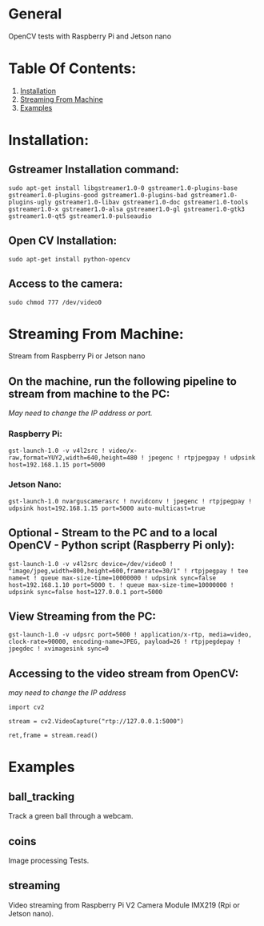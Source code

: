 # General
OpenCV tests with Raspberry Pi and Jetson nano

# Table Of Contents:

1. [Installation](#installation)
2. [Streaming From Machine](#streaming-from-machine)
3. [Examples](#examples)


# Installation:
## Gstreamer Installation command:

`sudo apt-get install libgstreamer1.0-0 gstreamer1.0-plugins-base gstreamer1.0-plugins-good gstreamer1.0-plugins-bad gstreamer1.0-plugins-ugly gstreamer1.0-libav gstreamer1.0-doc gstreamer1.0-tools gstreamer1.0-x gstreamer1.0-alsa gstreamer1.0-gl gstreamer1.0-gtk3 gstreamer1.0-qt5 gstreamer1.0-pulseaudio`

## Open CV Installation:

`sudo apt-get install python-opencv`

## Access to the camera:

`sudo chmod 777 /dev/video0`

# Streaming From Machine:

Stream from Raspberry Pi or Jetson nano

## On the machine, run the following pipeline to stream from machine to the PC:

*May need to change the IP address or port.*

### Raspberry Pi:

`gst-launch-1.0 -v v4l2src ! video/x-raw,format=YUY2,width=640,height=480 ! jpegenc ! rtpjpegpay ! udpsink host=192.168.1.15 port=5000`

### Jetson Nano:

`gst-launch-1.0 nvarguscamerasrc ! nvvidconv ! jpegenc ! rtpjpegpay ! udpsink host=192.168.1.15 port=5000 auto-multicast=true`

## **Optional** - Stream to the PC and to a local OpenCV - Python script (Raspberry Pi only):

`gst-launch-1.0 -v v4l2src device=/dev/video0 ! "image/jpeg,width=800,height=600,framerate=30/1" ! rtpjpegpay ! tee name=t ! queue max-size-time=10000000 ! udpsink sync=false host=192.168.1.10 port=5000 t. ! queue max-size-time=10000000 ! udpsink sync=false host=127.0.0.1 port=5000`

## View Streaming from the PC:

`gst-launch-1.0 -v udpsrc port=5000 ! application/x-rtp, media=video, clock-rate=90000, encoding-name=JPEG, payload=26 ! rtpjpegdepay ! jpegdec ! xvimagesink sync=0`

## Accessing to the video stream from OpenCV:
*may need to change the IP address*

`import cv2`

`stream = cv2.VideoCapture("rtp://127.0.0.1:5000")`

`ret,frame = stream.read()`

# Examples

## ball_tracking

Track a green ball through a webcam.

## coins

Image processing Tests.

## streaming

Video streaming from Raspberry Pi V2 Camera Module IMX219 (Rpi or Jetson nano).







